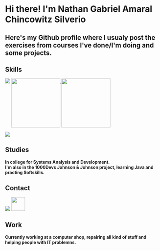# Hi there! I'm Nathan Gabriel Amaral Chincowitz Silverio
## Here's my Github profile where I usualy post the exercises from courses I've done/I'm doing and some projects.

## Skills
<p>
  <img src="https://skillicons.dev/icons?i=java,py,vscode,windows,js,html&perline=2"/>

  <a href="https://github.com/anuraghazra/github-readme-stats">
    <img
      height=160 align="top"
      src="https://github-readme-stats.vercel.app/api?username=nathanchincowitz&hide=prs,contribs&show_icons=true&include_all_commits=true&theme=highcontrast&rank_icon=github&card_width=270"
      />
  </a>

  
  </a>
  
  <a href="https://github.com/anuraghazra/convoychat">
    <img
      height=160
      align="top"
      src="https://github-readme-stats.vercel.app/api/top-langs?username=nathanchincowitz&layout=compact&langs_count=8&card_width=150&theme=highcontrast"
    />
  </a>
</p>

<img src="(https://github-readme-stats.vercel.app/api?username=anuraghazra)](https://github.com/anuraghazra/github-readme-stats)">


## Studies
  #### In college for Systems Analysis and Development.<br> I'm also in the 1000Devs Johnson & Johnson project, learning Java and practing Softskills.

## Contact <br>
  <a href ="mailto:nathanchincowitz+linedin@gmail.com"><img src="https://skillicons.dev/icons?i=gmail" /></a>
  <a href="https://www.linkedin.com/in/nathan-chincowitz/en" target="_blank"><img src="https://cdn.jsdelivr.net/gh/devicons/devicon@latest/icons/linkedin/linkedin-original.svg" width="45" height="45"/></a>


## Work
#### Currently working at a computer shop, repairing all kind of stuff and helping people with IT problemns.

